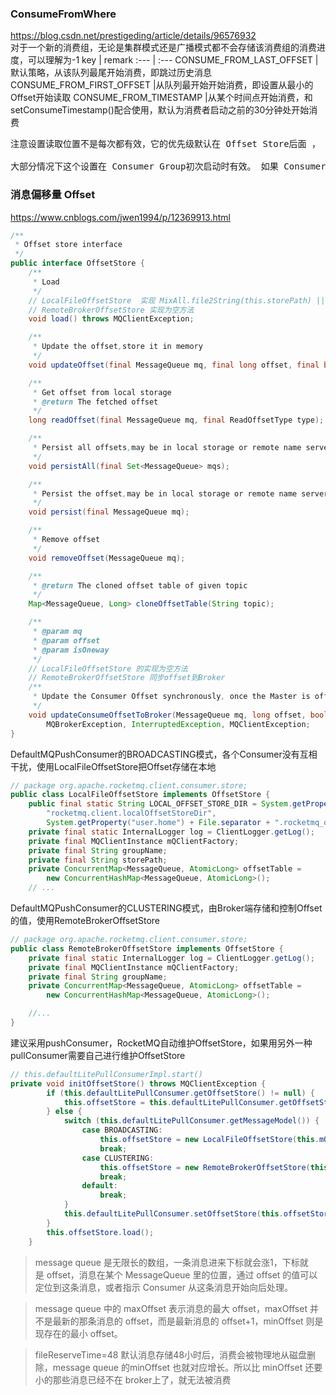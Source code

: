 ### ConsumeFromWhere
https://blog.csdn.net/prestigeding/article/details/96576932  
对于一个新的消费组，无论是集群模式还是广播模式都不会存储该消费组的消费进度，可以理解为-1
key | remark
:--- | :---
CONSUME_FROM_LAST_OFFSET |默认策略，从该队列最尾开始消费，即跳过历史消息
CONSUME_FROM_FIRST_OFFSET |从队列最开始开始消费，即设置从最小的 Offset开始读取
CONSUME_FROM_TIMESTAMP |从某个时间点开始消费，和setConsumeTimestamp()配合使用，默认为消费者启动之前的30分钟处开始消费

<pre>
注意设置读取位置不是每次都有效，它的优先级默认在 Offset Store后面 ， 比如 在 DefaultMQPushConsumer 的 BROADCASTING 方式 下 ，默 认 是 从 Broker 里读取某个 Topic 对 应 ConsumerGroup 的 Offset， 当读 取不到 Offset 的时候， ConsumeFromWhere 的设置才生效 。 

大部分情况下这个设置在 Consumer Group初次启动时有效。 如果 Consumer正常运行后被停止， 然后再启动， 会 接着上次的 Offset开始消费， ConsumeFromWhere 的设置元效。
</pre>

### 消息偏移量 Offset  
https://www.cnblogs.com/jwen1994/p/12369913.html  

```java
/**
 * Offset store interface
 */
public interface OffsetStore {
    /**
     * Load
     */
    // LocalFileOffsetStore  实现 MixAll.file2String(this.storePath) || this.readLocalOffsetBak()
    // RemoteBrokerOffsetStore 实现为空方法
    void load() throws MQClientException;

    /**
     * Update the offset,store it in memory
     */
    void updateOffset(final MessageQueue mq, final long offset, final boolean increaseOnly);

    /**
     * Get offset from local storage
     * @return The fetched offset
     */
    long readOffset(final MessageQueue mq, final ReadOffsetType type);

    /**
     * Persist all offsets,may be in local storage or remote name server
     */
    void persistAll(final Set<MessageQueue> mqs);

    /**
     * Persist the offset,may be in local storage or remote name server
     */
    void persist(final MessageQueue mq);

    /**
     * Remove offset
     */
    void removeOffset(MessageQueue mq);

    /**
     * @return The cloned offset table of given topic
     */
    Map<MessageQueue, Long> cloneOffsetTable(String topic);

    /**
     * @param mq
     * @param offset
     * @param isOneway
     */
    // LocalFileOffsetStore 的实现为空方法
    // RemoteBrokerOffsetStore 同步offset到Broker
    /**
     * Update the Consumer Offset synchronously, once the Master is off, updated to Slave, here need to be optimized.
     */
    void updateConsumeOffsetToBroker(MessageQueue mq, long offset, boolean isOneway) throws RemotingException,
        MQBrokerException, InterruptedException, MQClientException;
}
```

DefaultMQPushConsumer的BROADCASTING模式，各个Consumer没有互相干扰，使用LocalFileOffsetStore把Offset存储在本地 
```java
// package org.apache.rocketmq.client.consumer.store;
public class LocalFileOffsetStore implements OffsetStore {
    public final static String LOCAL_OFFSET_STORE_DIR = System.getProperty(
        "rocketmq.client.localOffsetStoreDir",
        System.getProperty("user.home") + File.separator + ".rocketmq_offsets");
    private final static InternalLogger log = ClientLogger.getLog();
    private final MQClientInstance mQClientFactory;
    private final String groupName;
    private final String storePath;
    private ConcurrentMap<MessageQueue, AtomicLong> offsetTable =
        new ConcurrentHashMap<MessageQueue, AtomicLong>();
    // ...
```

DefaultMQPushConsumer的CLUSTERING模式，由Broker端存储和控制Offset的值，使用RemoteBrokerOffsetStore  
```java
// package org.apache.rocketmq.client.consumer.store;
public class RemoteBrokerOffsetStore implements OffsetStore {
    private final static InternalLogger log = ClientLogger.getLog();
    private final MQClientInstance mQClientFactory;
    private final String groupName;
    private ConcurrentMap<MessageQueue, AtomicLong> offsetTable =
        new ConcurrentHashMap<MessageQueue, AtomicLong>();

    //...
}
```

建议采用pushConsumer，RocketMQ自动维护OffsetStore，如果用另外一种pullConsumer需要自己进行维护OffsetStore  
```java
// this.defaultLitePullConsumerImpl.start()
private void initOffsetStore() throws MQClientException {
        if (this.defaultLitePullConsumer.getOffsetStore() != null) {
            this.offsetStore = this.defaultLitePullConsumer.getOffsetStore();
        } else {
            switch (this.defaultLitePullConsumer.getMessageModel()) {
                case BROADCASTING:
                    this.offsetStore = new LocalFileOffsetStore(this.mQClientFactory, this.defaultLitePullConsumer.getConsumerGroup());
                    break;
                case CLUSTERING:
                    this.offsetStore = new RemoteBrokerOffsetStore(this.mQClientFactory, this.defaultLitePullConsumer.getConsumerGroup());
                    break;
                default:
                    break;
            }
            this.defaultLitePullConsumer.setOffsetStore(this.offsetStore);
        }
        this.offsetStore.load();
    }
```

> message queue 是无限长的数组，一条消息进来下标就会涨1，下标就是 offset，消息在某个 MessageQueue 里的位置，通过 offset 的值可以定位到这条消息，或者指示 Consumer 从这条消息开始向后处理。  

> message queue 中的 maxOffset 表示消息的最大 offset，maxOffset 并不是最新的那条消息的 offset，而是最新消息的 offset+1，minOffset 则是现存在的最小 offset。

> fileReserveTime=48 默认消息存储48小时后，消费会被物理地从磁盘删除，message queue 的minOffset 也就对应增长。所以比 minOffset 还要小的那些消息已经不在 broker上了，就无法被消费

